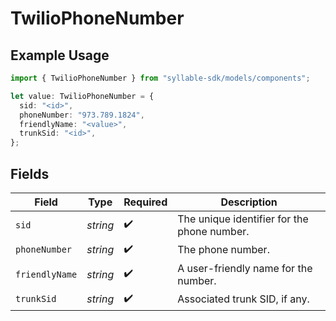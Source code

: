 # TwilioPhoneNumber

## Example Usage

```typescript
import { TwilioPhoneNumber } from "syllable-sdk/models/components";

let value: TwilioPhoneNumber = {
  sid: "<id>",
  phoneNumber: "973.789.1824",
  friendlyName: "<value>",
  trunkSid: "<id>",
};
```

## Fields

| Field                                       | Type                                        | Required                                    | Description                                 |
| ------------------------------------------- | ------------------------------------------- | ------------------------------------------- | ------------------------------------------- |
| `sid`                                       | *string*                                    | :heavy_check_mark:                          | The unique identifier for the phone number. |
| `phoneNumber`                               | *string*                                    | :heavy_check_mark:                          | The phone number.                           |
| `friendlyName`                              | *string*                                    | :heavy_check_mark:                          | A user-friendly name for the number.        |
| `trunkSid`                                  | *string*                                    | :heavy_check_mark:                          | Associated trunk SID, if any.               |